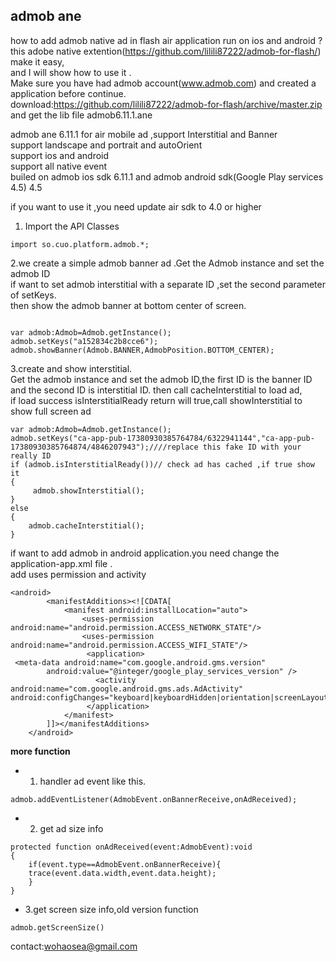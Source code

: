 admob ane
------
how to add admob native ad in flash air application run on ios and android ?<br/>
this adobe native extention(https://github.com/lilili87222/admob-for-flash/) make it easy,<br/>
and I will show how to use it .<br/>
Make sure you have had admob account(www.admob.com) and created a application before continue.<br/>
download:https://github.com/lilili87222/admob-for-flash/archive/master.zip and get the lib file admob6.11.1.ane<br/>

admob ane 6.11.1 for air mobile ad ,support Interstitial and Banner<br/>
support  landscape and portrait  and autoOrient<br/>
support ios and android<br/>
support all native event<br/>
builed on admob ios sdk 6.11.1 and admob android sdk(Google Play services 4.5) 4.5<br/>


if you want to use it ,you need update  air sdk to  4.0 or higher <br/>

1. Import the API Classes
```
import so.cuo.platform.admob.*;
```
2.we create a simple admob banner ad .Get the Admob instance and set the admob ID <br/>
if want to set admob interstitial with a separate ID ,set the second parameter of setKeys.<br/>
then show the admob banner at bottom center of screen.<br/>
```

var admob:Admob=Admob.getInstance();
admob.setKeys("a152834c2b8cce6");
admob.showBanner(Admob.BANNER,AdmobPosition.BOTTOM_CENTER);
```

3.create and show interstitial.<br/>
Get the admob instance and set the admob ID,the first ID is the banner ID <br/>
and the second ID is interstitial ID. then call cacheInterstitial to load ad,<br/>
if load success isInterstitialReady return will true,call showInterstitial  to show full screen ad<br/>
```
var admob:Admob=Admob.getInstance();
admob.setKeys("ca-app-pub-17380930385764784/6322941144","ca-app-pub-17380930385764874/4846207943");////replace this fake ID with your really ID
if (admob.isInterstitialReady())// check ad has cached ,if true show it
{
     admob.showInterstitial();
}
else
{
    admob.cacheInterstitial();
}
```

if want to add admob in  android application.you need change the application-app.xml file .<br/>
add uses permission and activity
```
<android>
        <manifestAdditions><![CDATA[
			<manifest android:installLocation="auto">
			    <uses-permission android:name="android.permission.ACCESS_NETWORK_STATE"/>
			    <uses-permission android:name="android.permission.ACCESS_WIFI_STATE"/>
			     <application>
 <meta-data android:name="com.google.android.gms.version"
        android:value="@integer/google_play_services_version" />
			  	   <activity android:name="com.google.android.gms.ads.AdActivity" android:configChanges="keyboard|keyboardHidden|orientation|screenLayout|uiMode|screenSize|smallestScreenSize"/>
			     </application>
			</manifest>
		]]></manifestAdditions>
    </android>
```

**more function**
- 1. handler  ad event  like this.
```
admob.addEventListener(AdmobEvent.onBannerReceive,onAdReceived);
```
- 2. get ad size info
```
protected function onAdReceived(event:AdmobEvent):void
{
    if(event.type==AdmobEvent.onBannerReceive){
	trace(event.data.width,event.data.height);
    }
}
```
- 3.get screen size info,old version function
```
admob.getScreenSize()
```


contact:wohaosea@gmail.com
